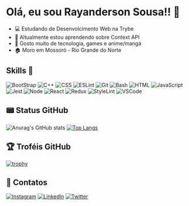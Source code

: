# Olá, eu sou Rayanderson Sousa!! 👋
- 💻 Estudando de Desenvolcimento Web na Trybe
- 🌱 Altualmente estou aprendendo sobre Context API
- 🎲 Gosto muito de tecnologia, games e anime/mangá
- 🏠 Moro em Mossoró - Rio Grande do Norte

## Skills 🎯
![BootStrap](https://img.shields.io/badge/Bootstrap-563D7C?style=for-the-badge&logo=bootstrap&logoColor=white)
![C++](https://img.shields.io/badge/C%2B%2B-00599C?style=for-the-badge&logo=c%2B%2B&logoColor=white)
![CSS](https://img.shields.io/badge/CSS3-1572B6?style=for-the-badge&logo=css3&logoColor=white)
![ESLint](https://img.shields.io/badge/eslint-3A33D1?style=for-the-badge&logo=eslint&logoColor=white)
![Git](https://img.shields.io/badge/GIT-E44C30?style=for-the-badge&logo=git&logoColor=white)
![Bash](https://img.shields.io/badge/GNU%20Bash-4EAA25?style=for-the-badge&logo=GNU%20Bash&logoColor=white)
![HTML](https://img.shields.io/badge/HTML5-E34F26?style=for-the-badge&logo=html5&logoColor=white)
![JavaScript](https://img.shields.io/badge/JavaScript-323330?style=for-the-badge&logo=javascript&logoColor=F7DF1E)
![Jest](https://img.shields.io/badge/Jest-C21325?style=for-the-badge&logo=jest&logoColor=white)
![Node](https://img.shields.io/badge/Node.js-339933?style=for-the-badge&logo=nodedotjs&logoColor=white)
![React](https://img.shields.io/badge/React-20232A?style=for-the-badge&logo=react&logoColor=61DAFB)
![Redux](https://img.shields.io/badge/Redux-593D88?style=for-the-badge&logo=redux&logoColor=white)
![StyleLint](https://img.shields.io/badge/stylelint-000?style=for-the-badge&logo=stylelint&logoColor=white)
![VSCode](https://img.shields.io/badge/VSCode-0078D4?style=for-the-badge&logo=visual%20studio%20code&logoColor=white)

## 📟 Status GitHub
 ![Anurag's GitHub stats](https://github-readme-stats.vercel.app/api?username=rayandersonsousa&show_icons=true&theme=highcontrast)
 [![Top Langs](https://github-readme-stats.vercel.app/api/top-langs/?username=rayandersonsousa&layout=compact&theme=highcontrast)](https://github.com/anuraghazra/github-readme-stats)

## 🏆 Troféis GitHub
[![trophy](https://github-profile-trophy.vercel.app/?username=rayandersonsousa&theme=onedark)](https://github.com/ryo-ma/github-profile-trophy)

## 👥 Contatos
[![Instagram](https://img.shields.io/badge/Instagram-E4405F?style=for-the-badge&logo=instagram&logoColor=white)](https://www.instagram.com/raayanderson/)
[![LinkedIn](https://img.shields.io/badge/LinkedIn-0077B5?style=for-the-badge&logo=linkedin&logoColor=white)](https://www.linkedin.com/in/rayanderson-sousa/)
[![Twitter](https://img.shields.io/badge/Twitter-1DA1F2?style=for-the-badge&logo=twitter&logoColor=white)](https://twitter.com/harpe_erudon)
<!---
rayandersonsousa/rayandersonsousa is a ✨ special ✨ repository because its `README.md` (this file) appears on your GitHub profile.
You can click the Preview link to take a look at your changes.
--->
